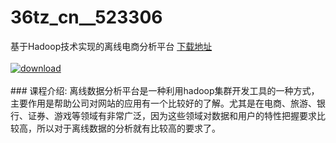 # 36tz_cn__523306
基于Hadoop技术实现的离线电商分析平台
[下载地址](http://www.36tz.cn/article/523306 "下载地址")
<br/></br>[![download](http://36tz.cn/muke_img/2018_08_2-18-300x265.png "下载地址")](http://www.36tz.cn/article/523306 "下载地址")
<br/></br>### 课程介绍:
离线数据分析平台是一种利用hadoop集群开发工具的一种方式，主要作用是帮助公司对网站的应用有一个比较好的了解。尤其是在电商、旅游、银行、证券、游戏等领域有非常广泛，因为这些领域对数据和用户的特性把握要求比较高，所以对于离线数据的分析就有比较高的要求了。


